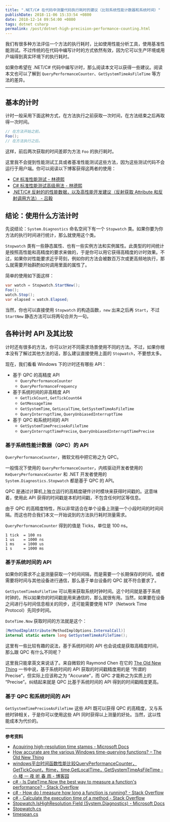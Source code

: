 ```yaml
---
title: ".NET/C# 在代码中测量代码执行耗时的建议（比较系统性能计数器和系统时间）"
publishDate: 2018-11-06 15:33:54 +0800
date: 2018-12-14 09:54:00 +0800
tags: dotnet csharp
permalink: /post/dotnet-high-precision-performance-counting.html
---
```


我们有很多种方法评估一个方法的执行耗时，比如使用性能分析工具，使用基准性能测试。不过传统的在代码中编写计时的方式依然有效，因为它可以生产环境或用户端得到真实环境下的执行耗时。

如果你希望在 .NET/C# 代码中编写计时，那么阅读本文可以获得一些建议。阅读本文也可以了解到 `QueryPerformanceCounter`、`Get­System­Time­As­File­Time` 等方法的差异。

---

<div id="toc"></div>

## 基本的计时

计时一般采用下面这种方式，在方法执行之前获取一次时间，在方法结束之后再取得一次时间。

```csharp
// 在方法开始之前。
Foo();
// 在方法执行之后。
```

这样，前后两次获取的时间差即为方法 `Foo` 的执行耗时。

这里我不会提到性能测试工具或者基准性能测试这些方法，因为这些测试代码不会运行于用户端。你可以阅读以下博客获得这两者的使用：

- [C# 标准性能测试 - 林德熙](https://blog.lindexi.com/post/C-%E6%A0%87%E5%87%86%E6%80%A7%E8%83%BD%E6%B5%8B%E8%AF%95.html)
- [C# 标准性能测试高级用法 - 林德熙](https://blog.lindexi.com/post/C-%E6%A0%87%E5%87%86%E6%80%A7%E8%83%BD%E6%B5%8B%E8%AF%95%E9%AB%98%E7%BA%A7%E7%94%A8%E6%B3%95.html)
- [.NET/C# 反射的的性能数据，以及高性能开发建议（反射获取 Attribute 和反射调用方法） - 吕毅](/post/dotnet-high-performance-reflection-suggestions)

## 结论：使用什么方法计时

先说结论：`System.Diagnostics` 命名空间下有一个 `Stopwatch` 类。如果你要为你方法的执行时间进行统计，那么就使用这个类。

`Stopwatch` 类有一些静态属性、也有一些实例方法和实例属性。此类型的时间统计是按照高性能和高精度的要求来做的，于是你可以用它获得高精度的计时效果。不过，如果你对性能要求近乎苛刻，例如你的方法会被数百万次或更高频地执行，那么就需要开始斟酌如何调用里面的属性了。

简单的使用如下面这样：

```csharp
var watch = Stopwatch.StartNew();
Foo();
watch.Stop();
var elapsed = watch.Elapsed;
```

当然，你也可以直接使用 `Stopwatch` 的构造函数，`new` 出来之后再 `Start`，不过 `StartNew` 静态方法可以将两句合并为一句。

## 各种计时 API 及其比较

计时还有很多的方法，你可以针对不同需求场景使用不同的方法。不过，如果你根本没有了解过其他方法的话，那么建议直接使用上面的 `Stopwatch`，不要想太多。

现在，我们看看 Windows 下的计时还有哪些 API：

- 基于 QPC 的高精度 API
    - `Query­Performance­Counter`
    - `Query­Performance­Frequency`
- 基于系统时间的非高精度 API
    - `Get­Tick­Count`, `Get­Tick­Count64`
    - `Get­Message­Time`
    - `Get­System­Time`, `Get­Local­Time`, `Get­System­Time­As­File­Time`
    - `Query­Interrupt­Time`, `Query­Unbiased­Interrupt­Time`
- 基于 QPC 和系统时间的 API
    - `Get­System­Time­Precise­As­File­Time`
    - `Query­Interrupt­Time­Precise`, `Query­Unbiased­Interrupt­Time­Precise`

### 基于系统性能计数器（QPC）的 API

`QueryPerformanceCounter`，微软文档中把它称之为 QPC。

一般情况下使用的 `QueryPerformanceCounter`，内核驱动开发者使用的 `KeQueryPerformanceCounter` 和 .NET 开发者使用的 `System.Diagnostics.Stopwatch` 都是基于 QPC 的 API。

QPC 是通过计算机上独立运行的高精度硬件计时模块来获得时间戳的。这意味着，使用此 API 获得的时间戳是本机时间戳，不包含任何时区等信息。

由于 QPC 的高精度特性，所以非常适合在单个设备上测量一个小段时间的时间间隔。而这也符合我们本文一开始说到的方法执行耗时测量需求。

`QueryPerformanceCounter` 得到的值是 Ticks，单位是 100 ns。

```
1 tick  = 100 ns
1 us    = 1000 ns
1 ms    = 1000 us
1 s     = 1000 ms
```

### 基于系统时间的 API

如果你的需求不止是测量获取一个时间间隔，而是需要一个长期保存的时间，或者需要将时间与其他设备进行通信，那么基于单台设备的 QPC 就不符合要求了。

`GetSystemTimeAsFileTime` 可以用来获取系统时钟时间。这个时间就是基于系统时钟的，所以如果你的时间戳是用来通信的，那么就很有用。当然，如果要在设备之间进行与时间信息相关的同步，还可能需要使用 NTP（Network Time Protocol）先同步时间。

`DateTime.Now` 获取时间的方法就是这个：

```csharp
[MethodImplAttribute(MethodImplOptions.InternalCall)]
internal static extern long GetSystemTimeAsFileTime();
```

这里有一些比较有趣的说法，基于系统时间的 API 也会说成是获取高精度时间，那么跟 QPC 有什么不同呢？

这里我只能拿英文来说话了。来自微软的 Raymond Chen 在它的 [The Old New Thing](https://www.amazon.com/gp/product/0321440307?ie=UTF8&tag=tholneth-20&linkCode=as2&camp=1789&creative=9325&creativeASIN=0321440307) 一书中说，基于系统时间的 API 获取的时间戳精度用的是 “所谓的 Precise”，但实际上应该称之为 “Accurate”，而 QPC 才能称之为实质上的 “Precise”。纠结起来就是 QPC 比基于系统时间的 API 得到的时间戳精度更高。

### 基于 QPC 和系统时间的 API

`Get­System­Time­Precise­As­File­Time` 这些 API 既可以获得 QPC 的高精度，又与系统时钟相关，于是你可以使用这些 API 同时获得以上测量的好处。当然，这以性能成本为代价的。


---

**参考资料**

- [Acquiring high-resolution time stamps - Microsoft Docs](https://docs.microsoft.com/en-us/windows/desktop/sysinfo/acquiring-high-resolution-time-stamps?wt.mc_id=MVP)
- [How accurate are the various Windows time-querying functions? – The Old New Thing](https://blogs.msdn.microsoft.com/oldnewthing/20170921-00/?p=97057)
- [windows平台时间函数性能比较QueryPerformanceCounter，GetTickCount，ftime，time,GetLocalTime，GetSystemTimeAsFileTime - 小 楼 一 夜 听 春 雨 - 博客园](http://www.cnblogs.com/kex1n/p/3297607.html)
- [c# - Is DateTime.Now the best way to measure a function's performance? - Stack Overflow](https://stackoverflow.com/a/28648/6233938)
- [c# - How do I measure how long a function is running? - Stack Overflow](https://stackoverflow.com/q/10107140/6233938)
- [c# - Calculate the execution time of a method - Stack Overflow](https://stackoverflow.com/q/14019510/6233938)
- [Stopwatch.IsHighResolution Field (System.Diagnostics) - Microsoft Docs](https://docs.microsoft.com/en-us/dotnet/api/system.diagnostics.stopwatch.ishighresolution?redirectedfrom=MSDN&view=netframework-4.7.2?wt.mc_id=MVP)
- [Stopwatch.cs](https://referencesource.microsoft.com/#System/services/monitoring/system/diagnosticts/Stopwatch.cs,ceb0ba9cc88de82e)
- [timespan.cs](https://referencesource.microsoft.com/#mscorlib/system/timespan.cs,865ef7b89f41b632)

